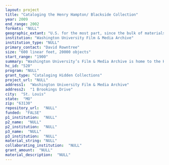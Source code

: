 ```yaml
--- 
layout: project 
title: "Cataloging the Henry Hampton/ Blackside Collection"
year: 2009
end_range: 2002
formats: "NULL"
geographic_extant: "U.S. for the most part, since the bulk of materials relate to 20th-century American history. However, one documentary examines democracy in Africa."
institution: "Washington University Film & Media Archive"
institution_type: "NULL"
primary_contact: "David Rowntree"
size: "600 linear feet, 20000 objects"
start_range: "1900"
summary: "Washington University’s Film & Media Archive is home to the Henry Hampton Collection. Hampton(1940-98), a St. Louis native and Washington University alumnus, created films that chronicle the 20th century’s great political and social movements, focusing on the poor and disenfranchised. He founded his Boston-based company, Blackside, Inc., in 1968. It became the largest African-American-owned film production company of its time. Over its 30-year history, Blackside won every major award in the documentary industry, including a Peabody Award for Excellence in Broadcast Journalism. Blackside’s work continues to influence filmmakers. Hampton’s best-known film, Eyes on the Prize, attracted over 20 million viewers when it aired in the 1980s-1990s. The Boston Globe praised it as “one of the most distinguished documentary series in the history of broadcasting.” More than 20 years after its release, it remains the definitive work on the civil rights movement. During research and production, Blackside created or collected thousands of items: oral histories, interviews, archival footage, photos, producer notes, scripts, correspondence, rough cuts, and other materials. In 2001, Washington University was awarded this comprehensive collection and created a new facility to house the four tractor-trailer loads of material that had been in storage. These materials, many unseen outside Blackside, are important and unique historical records that offer incredible potential for new research."
hc_id: "520"
program: "NULL"
grant_type: "Cataloging Hidden Collections"
project_url: "NULL"
address1:  "Washington University Film & Media Archive"
address2:  "1 Brookings Drive"
city:  "St. Louis"
state:  "MO"
zip: "63130"
repository_url:  "NULL"
funded:  "FALSE"
p1_institution:  "NULL"
p2_name:  "NULL"
p2_institution:  "NULL"
p3_name:  "NULL"
p3_institution:  "NULL"
material_string: "NULL"
collaborating_institution:  "NULL"
grant_amount:  "NULL"
material_description:  "NULL"
---
```

